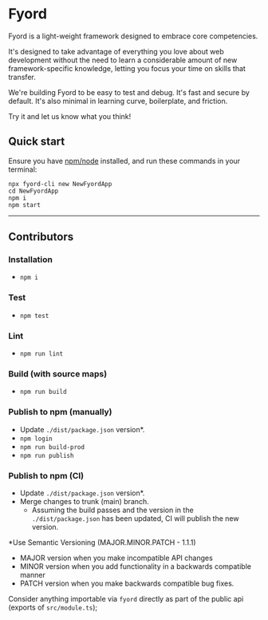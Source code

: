 # Fyord

Fyord is a light-weight framework designed to embrace core competencies.

It's designed to take advantage of everything you love about web development without the need to learn a considerable amount of new framework-specific knowledge, letting you focus your time on skills that transfer.

We're building Fyord to be easy to test and debug. It's fast and secure by default. It's also minimal in learning curve, boilerplate, and friction.

Try it and let us know what you think!

## Quick start
Ensure you have [npm/node](https://nodejs.org/en/) installed, and run these commands in your terminal:
```
npx fyord-cli new NewFyordApp
cd NewFyordApp
npm i
npm start
```

---

## Contributors

### Installation
- `npm i`

### Test
- `npm test`

### Lint
- `npm run lint`

### Build (with source maps)
- `npm run build`

### Publish to npm (manually)
- Update `./dist/package.json` version*.
- `npm login`
- `npm run build-prod`
- `npm run publish`

### Publish to npm (CI)
- Update `./dist/package.json` version*.
- Merge changes to trunk (main) branch.
  - Assuming the build passes and the version in the `./dist/package.json` has been updated, CI will publish the new version.

*Use Semantic Versioning (MAJOR.MINOR.PATCH - 1.1.1)
- MAJOR version when you make incompatible API changes
- MINOR version when you add functionality in a backwards compatible manner
- PATCH version when you make backwards compatible bug fixes.

Consider anything importable via `fyord` directly as part of the public api (exports of `src/module.ts`);
